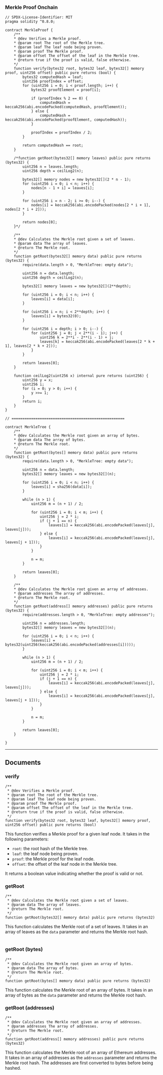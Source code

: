 ### Merkle Proof Onchain
```solidity
// SPDX-License-Identifier: MIT
pragma solidity ^0.8.0;

contract MerkleProof {
    /**
    * @dev Verifies a Merkle proof.
    * @param root The root of the Merkle tree.
    * @param leaf The leaf node being proven.
    * @param proof The Merkle proof.
    * @param offset The offset of the leaf in the Merkle tree.
    * @return true if the proof is valid, false otherwise.
    */
    function verify(bytes32 root, bytes32 leaf, bytes32[] memory proof, uint256 offset) public pure returns (bool) {
        bytes32 computedHash = leaf;
        uint256 proofIndex = offset;
        for (uint256 i = 0; i < proof.length; i++) {
            bytes32 proofElement = proof[i];

            if (proofIndex % 2 == 0) {
                computedHash = keccak256(abi.encodePacked(computedHash, proofElement));
            } else {
                computedHash = keccak256(abi.encodePacked(proofElement, computedHash));
            }

            proofIndex = proofIndex / 2;
        }

        return computedHash == root;
    }
    
    /*function getRoot(bytes32[] memory leaves) public pure returns (bytes32) {
        uint256 n = leaves.length;
        uint256 depth = ceilLog2(n);

        bytes32[] memory nodes = new bytes32[](2 * n - 1);
        for (uint256 i = 0; i < n; i++) {
            nodes[n - 1 + i] = leaves[i];
        }

        for (uint256 i = n - 2; i >= 0; i--) {
            nodes[i] = keccak256(abi.encodePacked(nodes[2 * i + 1], nodes[2 * i + 2]));
        }

        return nodes[0];
    }*/

    /**
    * @dev Calculates the Merkle root given a set of leaves.
    * @param data The array of leaves.
    * @return The Merkle root.
    */
    function getRoot(bytes32[] memory data) public pure returns (bytes32) {
        require(data.length > 0, "MerkleTree: empty data");

        uint256 n = data.length;
        uint256 depth = ceilLog2(n);

        bytes32[] memory leaves = new bytes32[](2**depth);

        for (uint256 i = 0; i < n; i++) {
            leaves[i] = data[i];
        }

        for (uint256 i = n; i < 2**depth; i++) {
            leaves[i] = bytes32(0);
        }

        for (uint256 i = depth; i > 0; i--) {
            for (uint256 j = 0; j < 2**(i - 1); j++) {
                uint256 k = 2**i - 2**(i - 1) + j;
                leaves[k] = keccak256(abi.encodePacked(leaves[2 * k + 1], leaves[2 * k + 2]));
            }
        }

        return leaves[0];
    }
    
    function ceilLog2(uint256 x) internal pure returns (uint256) {
        uint256 y = x;
        uint256 i;
        for (i = 0; y > 0; i++) {
            y >>= 1;
        }
        return i;
    }
}

// ====================================================

contract MerkleTree {
    /**
    * @dev Calculates the Merkle root given an array of bytes.
    * @param data The array of bytes.
    * @return The Merkle root.
    */
    function getRoot(bytes[] memory data) public pure returns (bytes32) {
        require(data.length > 0, "MerkleTree: empty data");

        uint256 n = data.length;
        bytes32[] memory leaves = new bytes32[](n);

        for (uint256 i = 0; i < n; i++) {
            leaves[i] = sha256(data[i]);
        }

        while (n > 1) {
            uint256 m = (n + 1) / 2;

            for (uint256 i = 0; i < m; i++) {
                uint256 j = 2 * i;
                if (j + 1 == n) {
                    leaves[i] = keccak256(abi.encodePacked(leaves[j], leaves[j]));
                } else {
                    leaves[i] = keccak256(abi.encodePacked(leaves[j], leaves[j + 1]));
                }
            }

            n = m;
        }

        return leaves[0];
    }

    /**
    * @dev Calculates the Merkle root given an array of addresses.
    * @param addresses The array of addresses.
    * @return The Merkle root.
    */
    function getRoot(address[] memory addresses) public pure returns (bytes32) {
        require(addresses.length > 0, "MerkleTree: empty addresses");

        uint256 n = addresses.length;
        bytes32[] memory leaves = new bytes32[](n);

        for (uint256 i = 0; i < n; i++) {
            leaves[i] = bytes32(uint256(keccak256(abi.encodePacked(addresses[i]))));
        }

        while (n > 1) {
            uint256 m = (n + 1) / 2;

            for (uint256 i = 0; i < m; i++) {
                uint256 j = 2 * i;
                if (j + 1 == n) {
                    leaves[i] = keccak256(abi.encodePacked(leaves[j], leaves[j]));
                } else {
                    leaves[i] = keccak256(abi.encodePacked(leaves[j], leaves[j + 1]));
                }
            }

            n = m;
        }

        return leaves[0];
    }

}
```

---

## Documents

### verify

```solidity
/**
 * @dev Verifies a Merkle proof.
 * @param root The root of the Merkle tree.
 * @param leaf The leaf node being proven.
 * @param proof The Merkle proof.
 * @param offset The offset of the leaf in the Merkle tree.
 * @return true if the proof is valid, false otherwise.
 */
function verify(bytes32 root, bytes32 leaf, bytes32[] memory proof, uint256 offset) public pure returns (bool)
```

This function verifies a Merkle proof for a given leaf node. It takes in the following parameters:

- `root`: the root hash of the Merkle tree.
- `leaf`: the leaf node being proven.
- `proof`: the Merkle proof for the leaf node.
- `offset`: the offset of the leaf node in the Merkle tree.

It returns a boolean value indicating whether the proof is valid or not.

### getRoot

```solidity
/**
 * @dev Calculates the Merkle root given a set of leaves.
 * @param data The array of leaves.
 * @return The Merkle root.
 */
function getRoot(bytes32[] memory data) public pure returns (bytes32)
```

This function calculates the Merkle root of a set of leaves. It takes in an array of leaves as the `data` parameter and returns the Merkle root hash.

#

### getRoot (bytes)

```solidity
/**
 * @dev Calculates the Merkle root given an array of bytes.
 * @param data The array of bytes.
 * @return The Merkle root.
 */
function getRoot(bytes[] memory data) public pure returns (bytes32)
```

This function calculates the Merkle root of an array of bytes. It takes in an array of bytes as the `data` parameter and returns the Merkle root hash.

### getRoot (addresses)

```solidity
/**
 * @dev Calculates the Merkle root given an array of addresses.
 * @param addresses The array of addresses.
 * @return The Merkle root.
 */
function getRoot(address[] memory addresses) public pure returns (bytes32)
```

This function calculates the Merkle root of an array of Ethereum addresses. It takes in an array of addresses as the `addresses` parameter and returns the Merkle root hash. The addresses are first converted to bytes before being hashed.
